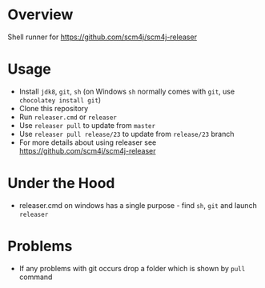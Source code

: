 # Overview

Shell runner for https://github.com/scm4j/scm4j-releaser

# Usage

- Install `jdk8`, `git`, `sh` (on Windows `sh` normally comes with `git`, use `chocolatey install git`)
- Clone this repository
- Run `releaser.cmd` or `releaser`
- Use `releaser pull` to update from `master`
- Use `releaser pull release/23` to update from `release/23` branch
- For more details about using releaser see https://github.com/scm4j/scm4j-releaser

# Under the Hood

- releaser.cmd on windows has a single purpose - find `sh`, `git` and launch `releaser`

# Problems

- If any problems with git occurs drop a folder which is shown by `pull` command

